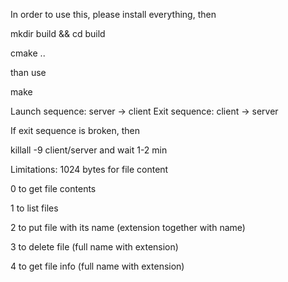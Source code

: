 In order to use this, please install everything, then

mkdir build && cd build

cmake ..

than use 

make

Launch sequence: server -> client
Exit sequence: client -> server

If exit sequence is broken, then 

killall -9 client/server and wait 1-2 min

Limitations: 1024 bytes for file content

0 to get file contents

1 to list files

2 to put file with its name (extension together with name)

3 to delete file (full name with extension)

4 to get file info (full name with extension)
